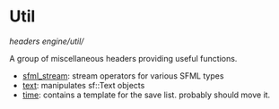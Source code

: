 # Util
*headers*
*engine/util/*

A group of miscellaneous headers providing useful functions.

- [sfml_stream](sfml_stream.md): stream operators for various SFML types
- [text](text.md): manipulates sf::Text objects
- [time](time.md): contains a template for the save list. probably should move it.